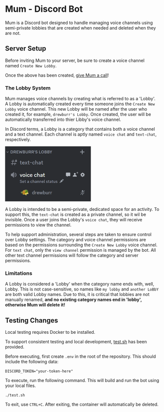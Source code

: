 # Mum - Discord Bot

Mum is a Discord bot designed to handle managing voice channels using semi-private lobbies that are created when needed and deleted when they are not.

## Server Setup

Before inviting Mum to your server, be sure to create a voice channel named `Create New Lobby`.

Once the above has been created, [give Mum a call](https://discord.com/api/oauth2/authorize?client_id=754124084769587213&permissions=2164337744&redirect_uri=https%3A%2F%2Fdiscord.com%2Foauth2%2Fauthorize&scope=bot%20applications.commands)!

### The Lobby System

Mum manages voice channels by creating what is referred to as a 'Lobby'. A Lobby is automatically created every time someone joins the `Create New Lobby` voice channel. This new Lobby will be named after the user who created it, for example, `drewburr's Lobby`. Once created, the user will be automatically transferred into thier Libby's voice channel.

In Discord terms, a Lobby is a category that contains both a voice channel and a text channel. Each channel is aptly named `voice chat` and `text-chat`, respectively.

<img src="./docs/lobby-example.png" alt="drawing" width="280"/>

A Lobby is intended to be a semi-private, dedicated space for an activity. To support this, the `text-chat` is created as a private channel, so it wil be invisible. Once a user joins the Lobby's `voice chat`, they will receive permissions to view the channel.

To help support administration, several steps are taken to ensure control over Lobby settings. The category and voice channel permissions are based on the permissions surrounding the `Create New Lobby` voice channel. For `text chat`, only the `view channel` permission is managed by the bot. All other text channel permissions will follow the category and server permissions.

### Limitations

A Lobby is considered a 'Lobby' when the category name ends with, well, Lobby. This is not case-sensitive, so names like `my lobby` and `another LoBbY` are both valid Lobby names. Due to this, it is critical that lobbies are not manually renamed, **and no existing category names end in 'lobby', otherwise Mum will delete it!**

## Testing Changes

Local testing requires Docker to be installed.

To support consistent testing and local development, [test.sh](./test.sh) has been provided.

Before executing, first create `.env` in the root of the repository. This should include the following data:

```text
DISCORD_TOKEN="your-token-here"
```

To execute, run the following command. This will build and run the bot using your local files.

```shell
./test.sh
```

To exit, use `CTRL+C`. After exiting, the container will automatically be deleted.
